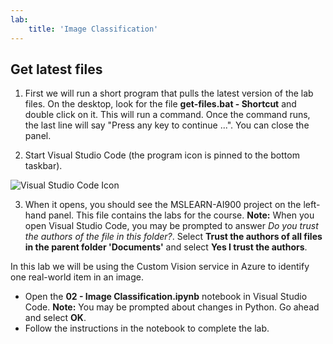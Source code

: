 ```yaml
---
lab:
    title: 'Image Classification'
---
```


## Get latest files 

1. First we will run a short program that pulls the latest version of the lab files. On the desktop, look for the file **get-files.bat - Shortcut** and double click on it. This will run a command. Once the command runs, the last line will say "Press any key to continue ...". You can close the panel.

2.  Start Visual Studio Code (the program icon is pinned to the bottom taskbar). 

![Visual Studio Code Icon](./images/vscode.jpg)

3. When it opens, you should see the MSLEARN-AI900 project on the left-hand panel. This file contains the labs for the course. **Note:** When you open Visual Studio Code, you may be prompted to answer _Do you trust the authors of the file in this folder?_. Select **Trust the authors of all files in the parent folder 'Documents'** and select **Yes I trust the authors**.

In this lab we will be using the Custom Vision service in Azure to identify one real-world item in an image.

-  Open the **02 - Image Classification.ipynb** notebook in Visual Studio Code.
    **Note:** You may be prompted about changes in Python. Go ahead and select **OK**.
-  Follow the instructions in the notebook to complete the lab.
